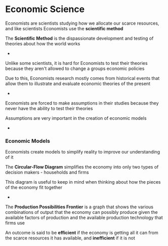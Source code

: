 # Economic Science

Economists are scientists studying how we allocate our scarce resources, and like scientists Economists use the **scientific method**

The **Scientific Method** is the dispassionate development and testing of theories about how the world works

-

Unlike some scientists, it is hard for Economists to test their theories because they aren't allowed to change a groups economic policies

Due to this, Economists research mostly comes from historical events that allow them to illustrate and evaluate economic theories of the present

-

Economists are forced to make assumptions in their studies because they never have the ability to test their theories

Assumptions are very important in the creation of economic models

-

### Economic Models

Economists create models to simplify reality to improve our understanding of it

The **Circular-Flow Diagram** simplifies the economy into only two types of decision makers - households and firms

This diagram is useful to keep in mind when thinking about how the pieces of the economy fit together

-

The **Production Possibilities Frontier** is a graph that shows the various combinations of output that the economy can possibly produce given the available factors of production and the available production technology that firms use

An outcome is said to be **efficient** if the economy is getting all it can from the scarce resources it has available, and **inefficient** if it is not
